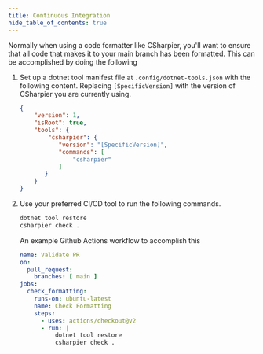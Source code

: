 ```yaml
---
title: Continuous Integration
hide_table_of_contents: true
---
```


Normally when using a code formatter like CSharpier, you'll want to ensure that all code that makes it to your main branch has been formatted. This can be accomplished by doing the following
1. Set up a dotnet tool manifest file at `.config/dotnet-tools.json` with the following content. Replacing `[SpecificVersion]` with the version of CSharpier you are currently using.
   ```json
   {
       "version": 1,
       "isRoot": true,
       "tools": {
           "csharpier": {
              "version": "[SpecificVersion]",
              "commands": [
                  "csharpier"
              ]
          }
       }
   }
   ```
2. Use your preferred CI/CD tool to run the following commands.
   ```bash
   dotnet tool restore
   csharpier check .
   ```   
   An example Github Actions workflow to accomplish this
   ```yaml
   name: Validate PR
   on:
     pull_request:
       branches: [ main ]
   jobs:
     check_formatting:
       runs-on: ubuntu-latest
       name: Check Formatting
       steps:
         - uses: actions/checkout@v2
         - run: |
             dotnet tool restore
             csharpier check .
   
   ```
